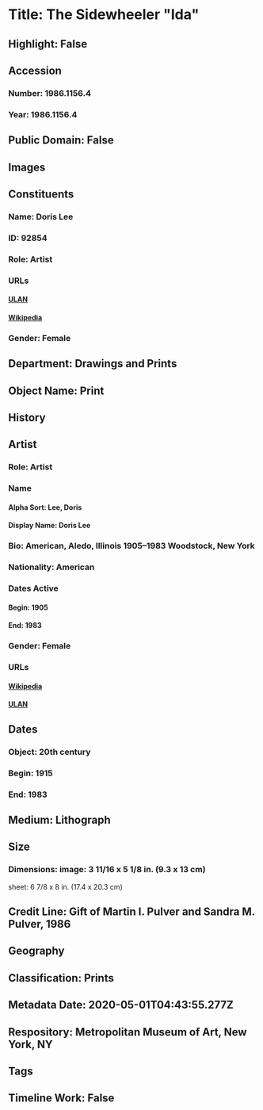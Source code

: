 # Title: The Sidewheeler "Ida"
## Highlight: False
## Accession
### Number: 1986.1156.4
### Year: 1986.1156.4
## Public Domain: False
## Images
## Constituents
### Name: Doris Lee
### ID: 92854
### Role: Artist
### URLs
#### [ULAN](http://vocab.getty.edu/page/ulan/500021141)
#### [Wikipedia](https://www.wikidata.org/wiki/Q518922)
### Gender: Female
## Department: Drawings and Prints
## Object Name: Print
## History
## Artist
### Role: Artist
### Name
#### Alpha Sort: Lee, Doris
#### Display Name: Doris Lee
### Bio: American, Aledo, Illinois 1905–1983 Woodstock, New York
### Nationality: American
### Dates Active
#### Begin: 1905
#### End: 1983
### Gender: Female
### URLs
#### [Wikipedia](https://www.wikidata.org/wiki/Q518922)
#### [ULAN](http://vocab.getty.edu/page/ulan/500021141)
## Dates
### Object: 20th century
### Begin: 1915
### End: 1983
## Medium: Lithograph
## Size
### Dimensions: image: 3 11/16 x 5 1/8 in. (9.3 x 13 cm)
sheet: 6 7/8 x 8 in. (17.4 x 20.3 cm)
## Credit Line: Gift of Martin I. Pulver and Sandra M. Pulver, 1986
## Geography
## Classification: Prints
## Metadata Date: 2020-05-01T04:43:55.277Z
## Respository: Metropolitan Museum of Art, New York, NY
## Tags
## Timeline Work: False